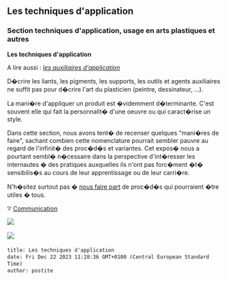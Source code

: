 ## Les techniques d'application
### Section techniques d'application, usage en arts plastiques et autres
 **Les techniques d'application**  

A lire aussi : _[les auxiliaires d'application](auxiliairesdapplication.html)_

D�crire les liants, les pigments, les supports, les outils et agents auxiliaires ne suffit pas pour d�crire l'art du plasticien (peintre, dessinateur, ...).

La mani�re d'appliquer un produit est �videmment d�terminante. C'est souvent elle qui fait la personnalit� d'une oeuvre ou qui caract�rise un style.

Dans cette section, nous avons tent� de recenser quelques "mani�res de faire", sachant combien cette nomenclature pourrait sembler pauvre au regard de l'infinit� des proc�d�s et variantes. Cet expos� nous a pourtant sembl� n�cessaire dans la perspective d'int�resser les internautes � des pratiques auxquelles ils n'ont pas forc�ment �t� sensibilis�s au cours de leur apprentissage ou de leur carri�re.

N'h�sitez surtout pas � [nous faire part](ecrire.html) de proc�d�s qui pourraient �tre utiles � tous.



![](images/flechebas.gif) [Communication](http://www.artrealite.com/annonceurs.htm) 

[![](https://cbonvin.fr/sites/regie.artrealite.com/visuels/campagne1.png)](index-2.html#20131014)

![](https://cbonvin.fr/sites/regie.artrealite.com/visuels/campagne2.png)
```
title: Les techniques d'application
date: Fri Dec 22 2023 11:28:36 GMT+0100 (Central European Standard Time)
author: postite
```
